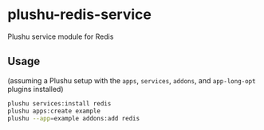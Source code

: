 # plushu-redis-service

Plushu service module for Redis

## Usage

(assuming a Plushu setup with the `apps`, `services`, `addons`, and `app-long-opt` plugins installed)

```bash
plushu services:install redis
plushu apps:create example
plushu --app=example addons:add redis
```
